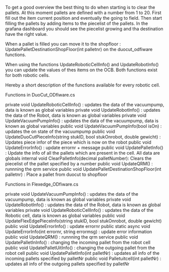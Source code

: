 To get a good overview the best thing to do when starting is to clear the pallets. At this moment pallets are defined with a number from 1 to 20.
First fill out the item current position and eventually the going to field.
Then start filling the pallets by adding items to the piecelist of the pallets. In the grafana dashboard you should see the piecelist growing and tha destination have the right value.

When a pallet is filled you can move it to the shopfloor : UpdatePalletDestinationShopFloor(int palletnr) on the duocut_odfiware functions.

When using the functions UpdateRoboticCellInfo() and UpdateRobotInfo() you can update the values of thes items on the OCB. Both functions exist for both robotic cells.

Hereby a short description of the functions available for every robotic cell.

Functions in DuoCut_ODfiware.cs

private void UpdateRoboticCellInfo() : updates the data of the vacuumpump, data is known as global variables
private void UpdateRobotInfo() : updates the data of the Robot, data is known as global variables
private void UpdateVacuumPumpInfo() : updates the data of the vacuumpump, data is known as global variables
public void UpdateVacuumPumpInfo(bool isOn) : updates the  on state of the vacuumpump
public void UpdateDuoCutPieceInfo(string stukID, bool stukOnrobot, double gewicht) : Updates piece infor of the piece which is now on the robot
public void UpdateErrorInfo() : update errornr + message
public void UpdatePalletInfo() : Update the info of all the pallets which are present in the cell. All data are globals
internal void ClearPalletInfo(decimal palletNumber): Clears the piecelist of the pallet specified by a number
public void UpdateQRM() : runnning the qrm service
public void UpdatePalletDestinationShopFloor(int palletnr) : Place a pallet from duocut to shopfloor
       
 

Functions in Flexedge_ODfiware.cs

private void UpdateVacuumPumpInfo() : updates the data of the vacuumpump, data is known as global variables
private void UpdateRobotInfo() : updates the data of the Robot, data is known as global variables
private void UpdateRoboticCellInfo() : updates the data of the Robotic cell, data is known as global variables
public void UpdateFlexEdgePieceInfo(string stukID, bool stukOnrobot, double gewicht)
public void UpdateErrorInfo() : update errornr
public static async void UpdateErrorInfo(int errornr, string errormsg) : update error information
public void UpdateQRM() : runnning the qrm service
public void UpdatePalletInInfo() : changing the incoming pallet from the robot cell
public void UpdatePalletUitInfo() : changing the outgoing pallet from the robot cell
public void UpdatePalletInfo(int palletNr) : updates all info of the incoming pallets specified by palletNr
public void Palletuitcell(int palletNr) : updates all info of the outgoing pallets specified by palletNr
     
